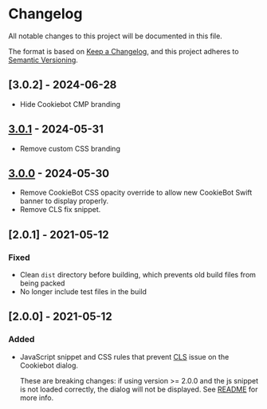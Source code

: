 # Changelog

All notable changes to this project will be documented in this file.

The format is based on [Keep a Changelog](https://keepachangelog.com/en/1.0.0/),
and this project adheres to [Semantic Versioning](https://semver.org/spec/v2.0.0.html).

## [3.0.2] - 2024-06-28

- Hide Cookiebot CMP branding

## [3.0.1] - 2024-05-31

- Remove custom CSS branding

## [3.0.0] - 2024-05-30

- Remove CookieBot CSS opacity override to allow new CookieBot Swift banner to display properly.
- Remove CLS fix snippet.

## [2.0.1] - 2021-05-12

### Fixed

- Clean `dist` directory before building, which prevents old build files from being packed
- No longer include test files in the build

## [2.0.0] - 2021-05-12

### Added

- JavaScript snippet and CSS rules that prevent [CLS](https://web.dev/cls/) issue on the Cookiebot dialog.

  These are breaking changes: if using version >= 2.0.0 and the js snippet is not loaded correctly, the dialog will not be displayed. See [README](README.md) for more info.

[3.0.1]:
  https://github.com/envato/cookie-consent/compare/v3.0.0..v3.0.1
[3.0.0]:
  https://github.com/envato/cookie-consent/compare/v2.0.1..v3.0.0
